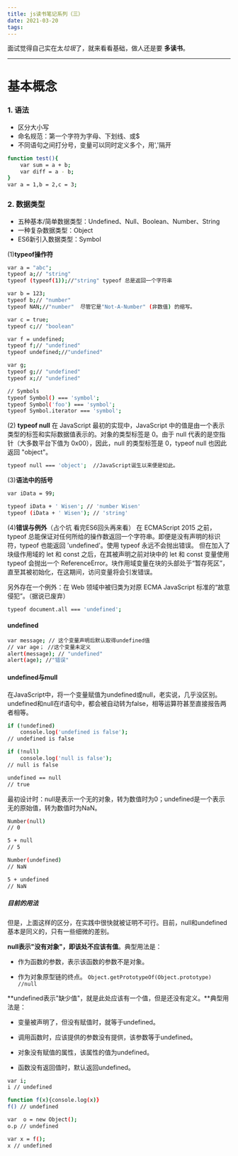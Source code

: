 ```yaml
---
title: js读书笔记系列（三）
date: 2021-03-20
tags:
---
```




面试觉得自己实在太*垃圾*了，就来看看基础，做人还是要 **多读书**。
*****  
# 基本概念

### 1. 语法   

- 区分大小写   
- 命名规范：第一个字符为字母、下划线、或$
- 不同语句之间打分号，变量可以同时定义多个，用','隔开
``` bash  
function test(){ 
	var sum = a + b;
	var diff = a - b; 
} 
var a = 1,b = 2,c = 3;
```

### 2. 数据类型

- 五种基本/简单数据类型：Undefined、Null、Boolean、Number、String
- 一种复杂数据类型：Object
- ES6新引入数据类型：Symbol

(1)**typeof操作符**
``` bash  
var a = "abc";
typeof a;// "string"
typeof (typeof(1));//"string" typeof 总是返回一个字符串

var b = 123;
typeof b;// "number"
typeof NAN;//"number"  尽管它是"Not-A-Number" (非数值) 的缩写。

var c = true;
typeof c;// "boolean"

var f = undefined;
typeof f;// "undefined"
typeof undefined;//"undefined"

var g;
typeof g;// "undefined"
typeof x;// "undefined"

// Symbols
typeof Symbol() === 'symbol';
typeof Symbol('foo') === 'symbol';
typeof Symbol.iterator === 'symbol';
```

(2) **typeof null**
在 JavaScript 最初的实现中，JavaScript 中的值是由一个表示类型的标签和实际数据值表示的。对象的类型标签是 0。由于 null 代表的是空指针（大多数平台下值为 0x00），因此，null 的类型标签是 0，typeof null 也因此返回 "object"。
``` bash  
typeof null === 'object';  //JavaScript诞生以来便是如此。
```

(3)**语法中的括号**
``` bash  
var iData = 99;

typeof iData + ' Wisen'; // 'number Wisen'
typeof (iData + ' Wisen'); // 'string'
```
(4)**错误与例外**（占个坑 看完ES6回头再来看）
在 ECMAScript 2015 之前，typeof 总能保证对任何所给的操作数返回一个字符串。即便是没有声明的标识符，typeof 也能返回 'undefined'。使用 typeof 永远不会抛出错误。
但在加入了块级作用域的 let 和 const 之后，在其被声明之前对块中的 let 和 const 变量使用 typeof 会抛出一个 ReferenceError。块作用域变量在块的头部处于“暂存死区”，直至其被初始化，在这期间，访问变量将会引发错误。

另外存在一个例外：在 Web 领域中被归类为对原 ECMA JavaScript 标准的“故意侵犯”。（据说已废弃）
``` bash
typeof document.all === 'undefined';
``` 

#### undefined
``` bash
var message; // 这个变量声明后默认取得undefined值
// var age； //这个变量未定义
alert(message); // "undefined" 
alert(age); //"错误"
``` 
#### undefined与mull
在JavaScript中，将一个变量赋值为undefined或null，老实说，几乎没区别。undefined和null在if语句中，都会被自动转为false，相等运算符甚至直接报告两者相等。
``` bash
if (!undefined) 
    console.log('undefined is false');
// undefined is false

if (!null) 
    console.log('null is false');
// null is false

undefined == null
// true
``` 
最初设计时：null是表示一个无的对象，转为数值时为0；undefined是一个表示无的原始值，转为数值时为NaN。
``` bash
Number(null)
// 0

5 + null
// 5

Number(undefined)
// NaN

5 + undefined
// NaN
``` 
##### 目前的用法
但是，上面这样的区分，在实践中很快就被证明不可行。目前，null和undefined基本是同义的，只有一些细微的差别。

**null表示"没有对象"，即该处不应该有值**。典型用法是：

- 作为函数的参数，表示该函数的参数不是对象。

- 作为对象原型链的终点。
`Object.getPrototypeOf(Object.prototype) //null`

**undefined表示"缺少值"，就是此处应该有一个值，但是还没有定义。**典型用法是：

- 变量被声明了，但没有赋值时，就等于undefined。

- 调用函数时，应该提供的参数没有提供，该参数等于undefined。

- 对象没有赋值的属性，该属性的值为undefined。

- 函数没有返回值时，默认返回undefined。

```bash
var i;
i // undefined

function f(x){console.log(x)}
f() // undefined

var  o = new Object();
o.p // undefined

var x = f();
x // undefined
```
​